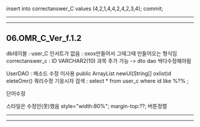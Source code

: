 insert into correctanswer_C values (4,2,1,4,4,2,4,2,3,4);
commit;

--------------------------------------------------

--------------------------------------------------
06.OMR_C_Ver_f.1.2
--------------------------------------------------
db테이블 : user_C 인서트가 없음 : oxox만들어서 그때그때 만들어오는 형식임
  correctanswer_c : ID VARCHAR2(10) 과목 추가 가능 -> dto dao 싹다수정해야됨

UserDAO : 메소드 수정
  미사용
    public ArrayList<UserDTO> newUl(String[] oxlist)d 
    eleteOmr()
  쿼리수정
    기응시자 검색 : select * from user_c where id like %?% ;
  
  

단어수정

스타일은 수정안(못)했음
  style="width:80%";  margin-top:??;  버튼정렬  
 
--------------------------------------------------
  
--------------------------------------------------
